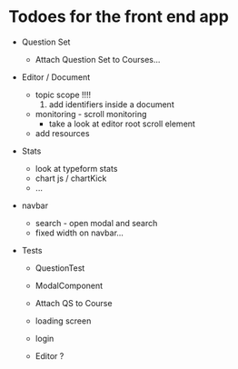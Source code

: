 # Todoes for the front end app

- Question Set
  - Attach Question Set to Courses...

- Editor / Document
  - topic scope !!!!
    1. add identifiers inside a document
  - monitoring - scroll monitoring
    - take a look at editor root scroll element
  - add resources

- Stats
  - look at typeform stats
  - chart js / chartKick
  - ...

- navbar
  - search - open modal and search
  - fixed width on navbar...


- Tests
  - QuestionTest
  - ModalComponent

  - Attach QS to Course
  - loading screen
  - login
  - Editor ?

